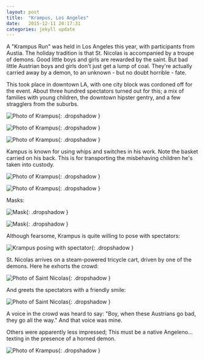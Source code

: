```yaml
---
layout: post
title:  "Krampus, Los Angeles"
date:   2015-12-11 20:17:31
categories: jekyll update
---
```

A "Krampus Run" was held in Los Angeles this year, with participants from Austia.  The holiday tradition is that St. Nicolas is accompanied by a troupe of demons.  Good little boys and girls are rewarded by the saint.  But bad little Austrian boys and girls don't just get a lump of coal.  They're actually carried away by a demon, to an unknown - but no doubt horrible - fate.  

This took place in downtown LA, with one city block was cordoned off for the event.  About three hundred spectators turned out for this; a mix of families with young children, the downtown hipster gentry, and a few stragglers from the suburbs.  

![Photo of Krampus](/images/2015-12-10_krampus/krampus_street.png){: .dropshadow }  

![Photo of Krampus](/images/2015-12-10_krampus/krampus_crossing.png){: .dropshadow }  

![Photo of Krampus](/images/2015-12-10_krampus/dual_portrait.png){: .dropshadow }  


Kampus is known for using whips and switches in his work.  Note the basket carried on his back.   This is for transporting the misbehaving children he's taken into custody.  

![Photo of Krampus](/images/2015-12-10_krampus/krampus_whip.png){: .dropshadow }  

![Photo of Krampus](/images/2015-12-10_krampus/krampus_horns.png){: .dropshadow }  

Masks:  

![Mask](/images/2015-12-10_krampus/portrait.png){: .dropshadow }  
  
![Mask](/images/2015-12-10_krampus/portrait2.png){: .dropshadow }  

Although fearsome, Krampus is quite willing to pose with spectators:  
  
![Krampus posing with spectator](/images/2015-12-10_krampus/krampus_poses2.png){: .dropshadow }  

St. Nicolas arrives on a steam-powered tricycle cart, driven by one of the demons.  Here he exhorts the crowd:  

![Photo of Saint Nicolas](/images/2015-12-10_krampus/st_nic_arrives.png){: .dropshadow }  

And greets the spectators with a friendly smile:  

![Photo of Saint Nicolas](/images/2015-12-10_krampus/st_nic.png){: .dropshadow }  

A voice in the crowd was heard to say:  "Boy, when these Austrians go bad, they go all the way."  And that voice was mine.  

Others were apparently less impressed;  This must be a native Angeleno... texting in the presence of a horned demon.  

![Photo of Krampus](/images/2015-12-10_krampus/white_krampus.png){: .dropshadow }  





